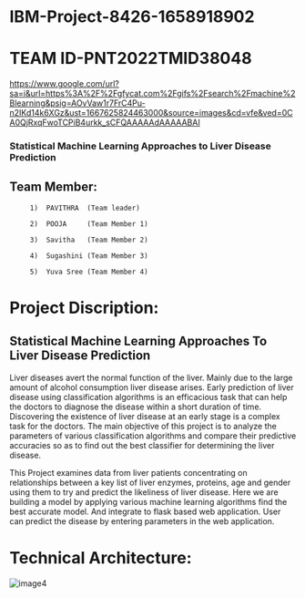 # IBM-Project-8426-1658918902
# TEAM ID-PNT2022TMID38048

https://www.google.com/url?sa=i&url=https%3A%2F%2Fgfycat.com%2Fgifs%2Fsearch%2Fmachine%2Blearning&psig=AOvVaw1r7FrC4Pu-n2IKd14k6XGz&ust=1667625824463000&source=images&cd=vfe&ved=0CA0QjRxqFwoTCPiB4urkk_sCFQAAAAAdAAAAABAI

### Statistical Machine Learning Approaches to Liver Disease Prediction

## Team Member:

         1)  PAVITHRA  (Team leader)

         2)  POOJA     (Team Member 1)

         3)  Savitha   (Team Member 2)

         4)  Sugashini (Team Member 3)

         5)  Yuva Sree (Team Member 4)


# Project Discription:
## Statistical Machine Learning Approaches To Liver Disease Prediction
Liver diseases avert the normal function of the liver. Mainly due to the large amount of alcohol consumption liver disease arises. Early prediction of liver disease using classification algorithms is an efficacious task that can help the doctors to diagnose the disease within a short duration of time. Discovering the existence of liver disease at an early stage is a complex task for the doctors. The main objective of this project is to analyze the parameters of various classification algorithms and compare their predictive accuracies so as to find out the best classifier for determining the liver disease.

This Project examines data from liver patients concentrating on relationships between a key list of liver enzymes, proteins, age and gender using them to try and predict the likeliness of liver disease. Here we are building a model by applying various machine learning algorithms find the best accurate model. And integrate to flask based web application. User can predict the disease by entering parameters in the web application.

# Technical Architecture:


![image4](https://user-images.githubusercontent.com/106682526/198864190-fa0d7873-81fd-46c9-aef6-4097b87a7c0f.png)


